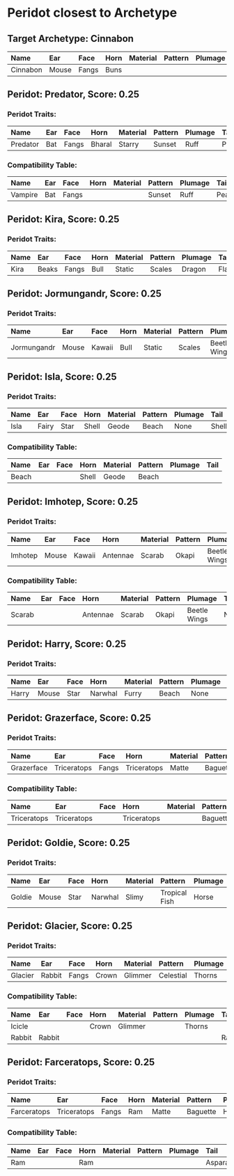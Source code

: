 # Peridot closest to Archetype

## Target Archetype: Cinnabon
| Name     | Ear   | Face  | Horn | Material | Pattern | Plumage | Tail  |
| :------- | :---- | :---- | :--- | :------- | :------ | :------ | :---- |
| Cinnabon | Mouse | Fangs | Buns |          |         |         | Shell |

## Peridot: Predator, Score: 0.25

### Peridot Traits:
| Name     | Ear  | Face  | Horn   | Material | Pattern | Plumage | Tail    |
| :------- | :--- | :---- | :----- | :------- | :------ | :------ | :------ |
| Predator | Bat  | Fangs | Bharal | Starry   | Sunset  | Ruff    | Peacock |

### Compatibility Table:
| Name    | Ear  | Face  | Horn | Material | Pattern | Plumage | Tail    |
| :------ | :--- | :---- | :--- | :------- | :------ | :------ | :------ |
| Vampire | Bat  | Fangs |      |          | Sunset  | Ruff    | Peacock |

## Peridot: Kira, Score: 0.25

### Peridot Traits:
| Name | Ear   | Face  | Horn | Material | Pattern | Plumage | Tail   |
| :--- | :---- | :---- | :--- | :------- | :------ | :------ | :----- |
| Kira | Beaks | Fangs | Bull | Static   | Scales  | Dragon  | Flames |

## Peridot: Jormungandr, Score: 0.25

### Peridot Traits:
| Name        | Ear   | Face   | Horn | Material | Pattern | Plumage      | Tail   |
| :---------- | :---- | :----- | :--- | :------- | :------ | :----------- | :----- |
| Jormungandr | Mouse | Kawaii | Bull | Static   | Scales  | Beetle Wings | Flames |

## Peridot: Isla, Score: 0.25

### Peridot Traits:
| Name | Ear   | Face | Horn  | Material | Pattern | Plumage | Tail  |
| :--- | :---- | :--- | :---- | :------- | :------ | :------ | :---- |
| Isla | Fairy | Star | Shell | Geode    | Beach   | None    | Shell |

### Compatibility Table:
| Name  | Ear  | Face | Horn  | Material | Pattern | Plumage | Tail |
| :---- | :--- | :--- | :---- | :------- | :------ | :------ | :--- |
| Beach |      |      | Shell | Geode    | Beach   |         |      |

## Peridot: Imhotep, Score: 0.25

### Peridot Traits:
| Name    | Ear   | Face   | Horn     | Material | Pattern | Plumage      | Tail |
| :------ | :---- | :----- | :------- | :------- | :------ | :----------- | :--- |
| Imhotep | Mouse | Kawaii | Antennae | Scarab   | Okapi   | Beetle Wings | None |

### Compatibility Table:
| Name   | Ear  | Face | Horn     | Material | Pattern | Plumage      | Tail |
| :----- | :--- | :--- | :------- | :------- | :------ | :----------- | :--- |
| Scarab |      |      | Antennae | Scarab   | Okapi   | Beetle Wings | None |

## Peridot: Harry, Score: 0.25

### Peridot Traits:
| Name  | Ear   | Face | Horn    | Material | Pattern | Plumage | Tail  |
| :---- | :---- | :--- | :------ | :------- | :------ | :------ | :---- |
| Harry | Mouse | Star | Narwhal | Furry    | Beach   | None    | Horse |

## Peridot: Grazerface, Score: 0.25

### Peridot Traits:
| Name       | Ear         | Face  | Horn        | Material | Pattern  | Plumage | Tail      |
| :--------- | :---------- | :---- | :---------- | :------- | :------- | :------ | :-------- |
| Grazerface | Triceratops | Fangs | Triceratops | Matte    | Baguette | Horse   | Asparagus |

### Compatibility Table:
| Name        | Ear         | Face | Horn        | Material | Pattern  | Plumage | Tail      |
| :---------- | :---------- | :--- | :---------- | :------- | :------- | :------ | :-------- |
| Triceratops | Triceratops |      | Triceratops |          | Baguette |         | Asparagus |

## Peridot: Goldie, Score: 0.25

### Peridot Traits:
| Name   | Ear   | Face | Horn    | Material | Pattern       | Plumage | Tail  |
| :----- | :---- | :--- | :------ | :------- | :------------ | :------ | :---- |
| Goldie | Mouse | Star | Narwhal | Slimy    | Tropical Fish | Horse   | Horse |

## Peridot: Glacier, Score: 0.25

### Peridot Traits:
| Name    | Ear    | Face  | Horn  | Material | Pattern   | Plumage | Tail   |
| :------ | :----- | :---- | :---- | :------- | :-------- | :------ | :----- |
| Glacier | Rabbit | Fangs | Crown | Glimmer  | Celestial | Thorns  | Rabbit |

### Compatibility Table:
| Name   | Ear    | Face | Horn  | Material | Pattern | Plumage | Tail   |
| :----- | :----- | :--- | :---- | :------- | :------ | :------ | :----- |
| Icicle |        |      | Crown | Glimmer  |         | Thorns  |        |
| Rabbit | Rabbit |      |       |          |         |         | Rabbit |

## Peridot: Farceratops, Score: 0.25

### Peridot Traits:
| Name        | Ear         | Face  | Horn | Material | Pattern  | Plumage | Tail      |
| :---------- | :---------- | :---- | :--- | :------- | :------- | :------ | :-------- |
| Farceratops | Triceratops | Fangs | Ram  | Matte    | Baguette | Horse   | Asparagus |

### Compatibility Table:
| Name | Ear  | Face | Horn | Material | Pattern | Plumage | Tail      |
| :--- | :--- | :--- | :--- | :------- | :------ | :------ | :-------- |
| Ram  |      |      | Ram  |          |         |         | Asparagus |


